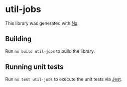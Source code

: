 # util-jobs

This library was generated with [Nx](https://nx.dev).

## Building

Run `nx build util-jobs` to build the library.

## Running unit tests

Run `nx test util-jobs` to execute the unit tests via [Jest](https://jestjs.io).
